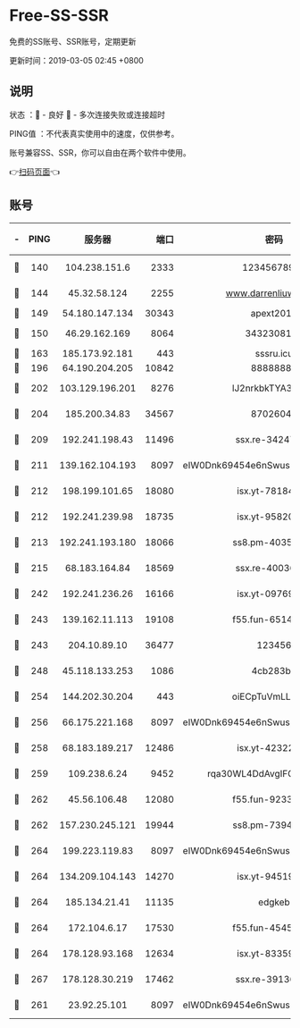 # Free-SS-SSR

免费的SS账号、SSR账号，定期更新

更新时间：2019-03-05 02:45 +0800

## 说明

状态     ：🙂 - 良好 🙁 - 多次连接失败或连接超时

PING值   ：不代表真实使用中的速度，仅供参考。

账号兼容SS、SSR，你可以自由在两个软件中使用。

👉[扫码页面](https://liesauer.github.io/free-ss-ssr.github.io/)👈

## 账号

|-|PING|服务器|端口|密码|加密方式|区域|
|:----:|:----:|:-----:|-----:|:----:|:----:|:----:|
|🙂|140|104.238.151.6|2333|12345678900|aes-256-cfb|JP|
|🙂|144|45.32.58.124|2255|www.darrenliuwei.com|aes-256-cfb|JP|
|🙂|149|54.180.147.134|30343|apext2019|chacha20|KR|
|🙂|150|46.29.162.169|8064|3432308177|aes-256-cfb|RU|
|🙂|163|185.173.92.181|443|sssru.icu|rc4-md5|RU|
|🙂|196|64.190.204.205|10842|88888888|rc4-md5|US|
|🙂|202|103.129.196.201|8276|lJ2nrkbkTYA30wv0|aes-256-cfb|US|
|🙂|204|185.200.34.83|34567|87026045|aes-256-cfb|US|
|🙂|209|192.241.198.43|11496|ssx.re-34247087|aes-256-cfb|US|
|🙂|211|139.162.104.193|8097|eIW0Dnk69454e6nSwuspv9DmS201tQ0D|aes-256-cfb|JP|
|🙂|212|198.199.101.65|18080|isx.yt-78184489|aes-256-cfb|US|
|🙂|212|192.241.239.98|18735|isx.yt-95820139|aes-256-cfb|US|
|🙂|213|192.241.193.180|18066|ss8.pm-40352381|aes-256-cfb|US|
|🙂|215|68.183.164.84|18569|ssx.re-40036320|aes-256-cfb|US|
|🙂|242|192.241.236.26|16166|isx.yt-09769627|aes-256-cfb|US|
|🙂|243|139.162.11.113|19108|f55.fun-65147791|aes-256-cfb|SG|
|🙂|243|204.10.89.10|36477|123456|aes-256-cfb|US|
|🙂|248|45.118.133.253|1086|4cb283b8|aes-256-cfb|SG|
|🙂|254|144.202.30.204|443|oiECpTuVmLLxk4Ts|aes-256-cfb|US|
|🙂|256|66.175.221.168|8097|eIW0Dnk69454e6nSwuspv9DmS201tQ0D|aes-256-cfb|US|
|🙂|258|68.183.189.217|12486|isx.yt-42322942|aes-256-cfb|SG|
|🙂|259|109.238.6.24|9452|rqa30WL4DdAvgIFG6Fs3znzTa|aes-256-cfb|FR|
|🙂|262|45.56.106.48|12080|f55.fun-92337003|aes-256-cfb|US|
|🙂|262|157.230.245.121|19944|ss8.pm-73943906|aes-256-cfb|SG|
|🙂|264|199.223.119.83|8097|eIW0Dnk69454e6nSwuspv9DmS201tQ0D|aes-256-cfb|US|
|🙂|264|134.209.104.143|14270|isx.yt-94519084|aes-256-cfb|SG|
|🙂|264|185.134.21.41|11135|edgkeb|aes-256-cfb|GB|
|🙂|264|172.104.6.17|17530|f55.fun-45452436|aes-256-cfb|US|
|🙂|264|178.128.93.168|12634|isx.yt-83359917|aes-256-cfb|SG|
|🙂|267|178.128.30.219|17462|ssx.re-39136705|aes-256-cfb|SG|
|🙂|261|23.92.25.101|8097|eIW0Dnk69454e6nSwuspv9DmS201tQ0D|aes-256-cfb|US|
